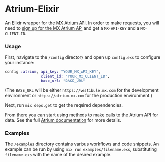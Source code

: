 # Atrium-Elixir

An Elixir wrapper for the [MX Atrium API](https://atrium.mx.com). In order to make requests, you will need to [sign up for the MX Atrium API](https://atrium.mx.com/developers/sign_up) and get a `MX-API-KEY` and a  `MX-CLIENT-ID`.

### Usage

First, navigate to the `/config` directory and open up `config.exs` to configure your instance:
```elixir
config :atrium, api_key: "YOUR_MX_API_KEY",
                client_id: "YOUR_MX_CLIENT_ID",
                base_url: "BASE_URL"
```

(The `BASE_URL` will be either `https://vestibule.mx.com` for the development environment or `https://atrium.mx.com` for the production environment.)

Next, run `mix deps.get` to get the required dependencies.

From there you can start using methods to make calls to the Atrium API for data. See the full [Atrium documentation](https://atrium.mx.com/documentation) for more details.

### Examples

The `/examples` directory contains various workflows and code snippets. An example can be run by using `mix run examples/filename.exs`, substituting `filename.exs` with the name of the desired example.
